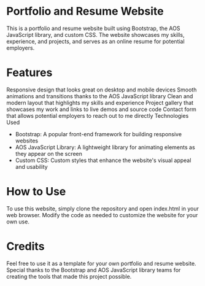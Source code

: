 # Portfolio and Resume Website

This is a portfolio and resume website built using Bootstrap, the AOS JavaScript library, and custom CSS. The website showcases my skills, experience, and projects, and serves as an online resume for potential employers.

# Features

Responsive design that looks great on desktop and mobile devices
Smooth animations and transitions thanks to the AOS JavaScript library
Clean and modern layout that highlights my skills and experience
Project gallery that showcases my work and links to live demos and source code
Contact form that allows potential employers to reach out to me directly
Technologies Used

- Bootstrap: A popular front-end framework for building responsive websites
- AOS JavaScript Library: A lightweight library for animating elements as they appear on the screen
- Custom CSS: Custom styles that enhance the website's visual appeal and usability
# How to Use

To use this website, simply clone the repository and open index.html in your web browser. Modify the code as needed to customize the website for your own use.

# Credits

Feel free to use it as a template for your own portfolio and resume website. Special thanks to the Bootstrap and AOS JavaScript library teams for creating the tools that made this project possible.
